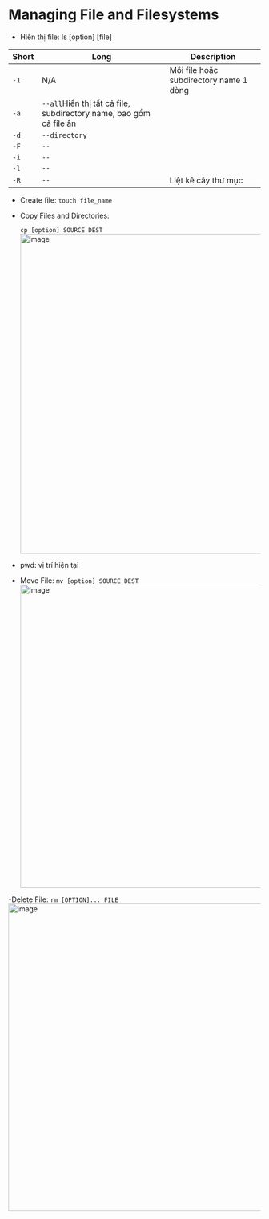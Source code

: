 # Managing File and Filesystems

- Hiển thị file: ls [option] [file]

| Short | Long                                                               | Description                            |
| ----- | ------------------------------------------------------------------ | -------------------------------------- |
| `-1`  | N/A                                                                | Mỗi file hoặc subdirectory name 1 dòng |
| `-a`  | `--all`Hiển thị tất cả file, subdirectory name, bao gồm cả file ẩn |                                        |
| `-d`  | `--directory`                                                      |                                        |
| `-F`  | `--`                                                               |                                        |
| `-i`  | `--`                                                               |                                        |
| `-l`  | `--`                                                               |                                        |
| `-R`  | `--`                                                               | Liệt kê cây thư mục                    |

- Create file: `touch file_name`
- Copy Files and Directories:

  `cp [option] SOURCE DEST`
  <img width="639" alt="image" src="https://user-images.githubusercontent.com/54473576/220309778-8c0845de-1f8b-4bcf-9808-155dcd079504.png">

- pwd: vị trí hiện tại

- Move File: `mv [option] SOURCE DEST`
  <img width="606" alt="image" src="https://user-images.githubusercontent.com/54473576/220312436-4176c314-53f7-48c3-b067-3b41af6ef1c2.png">

-Delete File: `rm [OPTION]... FILE`
<img width="614" alt="image" src="https://user-images.githubusercontent.com/54473576/220312765-3c5ff84f-3dbc-42ec-a483-fc37704a01eb.png">
